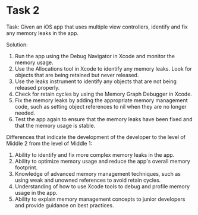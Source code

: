 # Task 2

Task: Given an iOS app that uses multiple view controllers, identify and fix any
memory leaks in the app.

Solution:

1. Run the app using the Debug Navigator in Xcode and monitor the memory usage.
2. Use the Allocations tool in Xcode to identify any memory leaks. Look for
   objects that are being retained but never released.
3. Use the leaks instrument to identify any objects that are not being released
   properly.
4. Check for retain cycles by using the Memory Graph Debugger in Xcode.
5. Fix the memory leaks by adding the appropriate memory management code, such
   as setting object references to nil when they are no longer needed.
6. Test the app again to ensure that the memory leaks have been fixed and that
   the memory usage is stable.

Differences that indicate the development of the developer to the level of
Middle 2 from the level of Middle 1:

1. Ability to identify and fix more complex memory leaks in the app.
2. Ability to optimize memory usage and reduce the app's overall memory
   footprint.
3. Knowledge of advanced memory management techniques, such as using weak and
   unowned references to avoid retain cycles.
4. Understanding of how to use Xcode tools to debug and profile memory usage in
   the app.
5. Ability to explain memory management concepts to junior developers and
   provide guidance on best practices.
